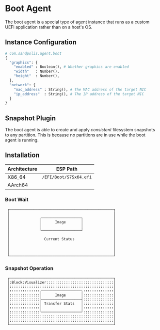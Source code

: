 # Boot Agent

The boot agent is a special type of agent instance that runs as a custom UEFI
application rather than on a host's OS.

## Instance Configuration

```py
# com.sandpolis.agent.boot
{
  "graphics": {
    "enabled" : Boolean(), # Whether graphics are enabled
    "width"   : Number(),
    "height"  : Number(),
  },
  "network": {
    "mac_address" : String(), # The MAC address of the target NIC
    "ip_address"  : String(), # The IP address of the target NIC
  }
}
```

## Snapshot Plugin

The boot agent is able to create and apply _consistent_ filesystem snapshots to
any partition. This is because no partitions are in use while the boot agent is
running.

## Installation

| Architecture | ESP Path               |
| ------------ | ---------------------- |
| X86_64       | `/EFI/Boot/S7Sx64.efi` |
| AArch64      |                        |

### Boot Wait

```
 ┌────────────────────────────────────────────────┐
 │                                                │
 │              ┌──────────────────┐              │
 │              │      Image       │              │
 │              │                  │              │
 │              └──────────────────┘              │
 │                                                │
 │                Current Status                  │
 │                                                │
 │                                                │
 │                                                │
 └────────────────────────────────────────────────┘
```

### Snapshot Operation

```
 ┌────────────────────────────────────────────────┐
 │:Block:Visualizer:::::::::::::::::::::::::::::::│
 │::::::::::::::::::::::::::::::::::::::::::::::::│
 │::::::::::::::┌──────────────────┐::::::::::::::│
 │::::::::::::::│      Image       │::::::::::::::│
 │::::::::::::::├──────────────────┤::::::::::::::│
 │::::::::::::::│ Transfer Stats   │::::::::::::::│
 │::::::::::::::│                  │::::::::::::::│
 │::::::::::::::└──────────────────┘::::::::::::::│
 │::::::::::::::::::::::::::::::::::::::::::::::::│
 │::::::::::::::::::::::::::::::::::::::::::::::::│
 └────────────────────────────────────────────────┘
```
